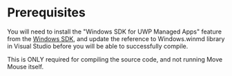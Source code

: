 # Prerequisites
You will need to install the "Windows SDK for UWP Managed Apps" feature from the [Windows SDK](https://developer.microsoft.com/en-us/windows/downloads/windows-sdk/), and update the reference to Windows.winmd library in Visual Studio before you will be able to successfully compile.

This is ONLY required for compiling the source code, and not running Move Mouse itself.

